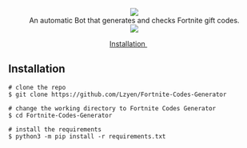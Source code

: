 <p align=center>

  <img src="https://pbs.twimg.com/profile_images/1298877392077885440/RmrVLors_400x400.jpg"/>

  <br>
  <span>An automatic Bot that generates and checks Fortnite gift codes.</span>
  <br>
  <a target="_blank" href="https://www.python.org/downloads/" title="Python version"><img src="https://img.shields.io/badge/python-%3E=_3.6-green.svg"></a>
</p>

<p align="center">
  <a href="#installation"> Installation </a>
  &nbsp;&nbsp;&nbsp;&nbsp;&nbsp;&nbsp;
</p>


## Installation

```console
# clone the repo
$ git clone https://github.com/Lzyen/Fortnite-Codes-Generator

# change the working directory to Fortnite Codes Generator
$ cd Fortnite-Codes-Generator

# install the requirements
$ python3 -m pip install -r requirements.txt
```
